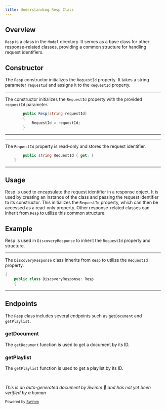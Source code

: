 ```yaml
---
title: Understanding Resp Class
---
```

## Overview

<SwmToken path="src/In.ProjectEKA.HipLibrary/Patient/Model/Resp.cs" pos="5:3:3" line-data="        public Resp(string requestId)">`Resp`</SwmToken> is a class in the <SwmToken path="src/In.ProjectEKA.HipLibrary/Patient/Model/Resp.cs" pos="1:10:10" line-data="namespace In.ProjectEKA.HipLibrary.Patient.Model">`Model`</SwmToken> directory. It serves as a base class for other response-related classes, providing a common structure for handling request identifiers.

## Constructor

The <SwmToken path="src/In.ProjectEKA.HipLibrary/Patient/Model/Resp.cs" pos="5:3:3" line-data="        public Resp(string requestId)">`Resp`</SwmToken> constructor initializes the <SwmToken path="src/In.ProjectEKA.HipLibrary/Patient/Model/Resp.cs" pos="7:1:1" line-data="            RequestId = requestId;">`RequestId`</SwmToken> property. It takes a string parameter <SwmToken path="src/In.ProjectEKA.HipLibrary/Patient/Model/Resp.cs" pos="5:7:7" line-data="        public Resp(string requestId)">`requestId`</SwmToken> and assigns it to the <SwmToken path="src/In.ProjectEKA.HipLibrary/Patient/Model/Resp.cs" pos="7:1:1" line-data="            RequestId = requestId;">`RequestId`</SwmToken> property.

<SwmSnippet path="/src/In.ProjectEKA.HipLibrary/Patient/Model/Resp.cs" line="5">

---

The constructor initializes the <SwmToken path="src/In.ProjectEKA.HipLibrary/Patient/Model/Resp.cs" pos="7:1:1" line-data="            RequestId = requestId;">`RequestId`</SwmToken> property with the provided <SwmToken path="src/In.ProjectEKA.HipLibrary/Patient/Model/Resp.cs" pos="5:7:7" line-data="        public Resp(string requestId)">`requestId`</SwmToken> parameter.

```c#
        public Resp(string requestId)
        {
            RequestId = requestId;
        }
```

---

</SwmSnippet>

<SwmSnippet path="/src/In.ProjectEKA.HipLibrary/Patient/Model/Resp.cs" line="10">

---

The <SwmToken path="src/In.ProjectEKA.HipLibrary/Patient/Model/Resp.cs" pos="10:5:5" line-data="        public string RequestId { get; }">`RequestId`</SwmToken> property is read-only and stores the request identifier.

```c#
        public string RequestId { get; }
    }
```

---

</SwmSnippet>

## Usage

Resp is used to encapsulate the request identifier in a response object. It is used by creating an instance of the class and passing the request identifier to its constructor. This initializes the <SwmToken path="src/In.ProjectEKA.HipLibrary/Patient/Model/Resp.cs" pos="7:1:1" line-data="            RequestId = requestId;">`RequestId`</SwmToken> property, which can then be accessed as a read-only property. Other response-related classes can inherit from <SwmToken path="src/In.ProjectEKA.HipLibrary/Patient/Model/Resp.cs" pos="5:3:3" line-data="        public Resp(string requestId)">`Resp`</SwmToken> to utilize this common structure.

## Example

Resp is used in <SwmToken path="src/In.ProjectEKA.HipLibrary/Patient/Model/DiscoveryResponse.cs" pos="5:5:5" line-data="    public class DiscoveryResponse: Resp">`DiscoveryResponse`</SwmToken> to inherit the <SwmToken path="src/In.ProjectEKA.HipLibrary/Patient/Model/Resp.cs" pos="7:1:1" line-data="            RequestId = requestId;">`RequestId`</SwmToken> property and structure.

<SwmSnippet path="/src/In.ProjectEKA.HipLibrary/Patient/Model/DiscoveryResponse.cs" line="4">

---

The <SwmToken path="src/In.ProjectEKA.HipLibrary/Patient/Model/DiscoveryResponse.cs" pos="5:5:5" line-data="    public class DiscoveryResponse: Resp">`DiscoveryResponse`</SwmToken> class inherits from <SwmToken path="src/In.ProjectEKA.HipLibrary/Patient/Model/DiscoveryResponse.cs" pos="5:8:8" line-data="    public class DiscoveryResponse: Resp">`Resp`</SwmToken> to utilize the <SwmToken path="src/In.ProjectEKA.HipLibrary/Patient/Model/Resp.cs" pos="7:1:1" line-data="            RequestId = requestId;">`RequestId`</SwmToken> property.

```c#
{
    public class DiscoveryResponse: Resp
    {
```

---

</SwmSnippet>

## Endpoints

The <SwmToken path="src/In.ProjectEKA.HipLibrary/Patient/Model/Resp.cs" pos="5:3:3" line-data="        public Resp(string requestId)">`Resp`</SwmToken> class includes several endpoints such as `getDocument` and `getPlaylist`.

### getDocument

The `getDocument` function is used to get a document by its ID.

### getPlaylist

The `getPlaylist` function is used to get a playlist by its ID.

&nbsp;

*This is an auto-generated document by Swimm 🌊 and has not yet been verified by a human*

<SwmMeta version="3.0.0" repo-id="Z2l0aHViJTNBJTNBaGlwLXNlcnZpY2UlM0ElM0FTd2ltbS1EZW1v" repo-name="hip-service"><sup>Powered by [Swimm](/)</sup></SwmMeta>
